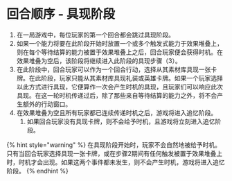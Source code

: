 # 回合顺序 - 具现阶段

1. 在一局游戏中，每位玩家的第一个回合都会跳过具现阶段。
2. 如果一个能力将要在此阶段开始时放置一个或多个触发式能力于效果堆叠上，则在每个等待结算的能力被置于效果堆叠上之后，回合玩家便会获得时机。在效果堆叠为空后，该阶段将继续进入此阶段的具现步骤（3）。
3. 在此阶段中，回合玩家可以作为一个回合行动，选择从其素材库具现一张卡牌。在此阶段，玩家只能从其素材库具现礼装或英雄卡牌。如果一个玩家选择以此方式进行具现，它便算作一次会产生时机的具现，且玩家们可以响应此次具现。在这一轮时机传递过后，除了那些来自等待结算的能力之外，将不会产生额外的行动窗口。
4. 在效果堆叠为空且所有玩家都已连续传递时机之后，游戏将进入追忆阶段。
   1. 如果回合玩家没有具现卡牌，则不会给予时机，且游戏将立刻进入追忆阶段。

{% hint style="warning" %}
在具现阶段开始时，玩家不会自然地被给予时机。只有当回合玩家选择具现一张卡牌，或在步骤2期间有任何触发被置于效果堆叠上时，时机才会出现。如果这两个事件都未发生，则不会产生时机，游戏将进入追忆阶段。
{% endhint %}
